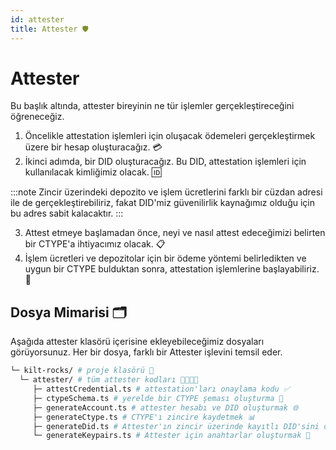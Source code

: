 ```yaml
---
id: attester
title: Attester 🛡️
---
```


# Attester 

Bu başlık altında, attester bireyinin ne tür işlemler gerçekleştireceğini öğreneceğiz.

1. Öncelikle attestation işlemleri için oluşacak ödemeleri gerçekleştirmek üzere bir hesap oluşturacağız. 💳
2. İkinci adımda, bir DID oluşturacağız. Bu DID, attestation işlemleri için kullanılacak kimliğimiz olacak. 🆔

:::note 
Zincir üzerindeki depozito ve işlem ücretlerini farklı bir cüzdan adresi ile de gerçekleştirebiliriz, fakat DID'miz güvenilirlik kaynağımız olduğu için bu adres sabit kalacaktır.
:::

3. Attest etmeye başlamadan önce, neyi ve nasıl attest edeceğimizi belirten bir CTYPE'a ihtiyacımız olacak. 📋
4. İşlem ücretleri ve depozitolar için bir ödeme yöntemi belirledikten ve uygun bir CTYPE bulduktan sonra, attestation işlemlerine başlayabiliriz. 🚀

## Dosya Mimarisi 🗂️

Aşağıda attester klasörü içerisine ekleyebileceğimiz dosyaları görüyorsunuz. Her bir dosya, farklı bir Attester işlevini temsil eder.

```bash
└─ kilt-rocks/ # proje klasörü 📁
  └─ attester/ # tüm attester kodları 👩‍💻👨‍💻
     ├─ attestCredential.ts # attestation'ları onaylama kodu ✅
     ├─ ctypeSchema.ts # yerelde bir CTYPE şeması oluşturma 📑
     ├─ generateAccount.ts # attester hesabı ve DID oluşturmak 🌐
     ├─ generateCtype.ts # CTYPE'ı zincire kaydetmek 📊
     ├─ generateDid.ts # Attester'ın zincir üzerinde kayıtlı DID'sini oluşturmak 🆔
     └─ generateKeypairs.ts # Attester için anahtarlar oluşturmak 🔐
```

